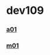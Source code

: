 # dev109

### [a01](https://benjaminxcoder.github.io/dev109/a01/)
### [m01](https://benjaminxcoder.github.io/dev109/m01/)
